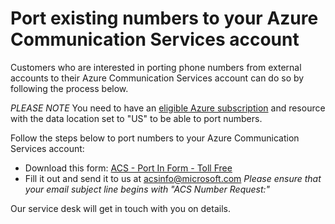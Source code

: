 # Port existing numbers to your Azure Communication Services account

Customers who are interested in porting phone numbers from external accounts to their Azure Communication Services account can do so by following the process below. 

*PLEASE NOTE* You need to have an [eligible Azure subscription](https://docs.microsoft.com/azure/communication-services/concepts/telephony-sms/plan-solution#azure-subscriptions-eligibility) and resource with the data location set to "US" to be able to port numbers. 

Follow the steps below to port numbers to your Azure Communication Services account:
- Download this form: [ACS - Port In Form - Toll Free]()
- Fill it out and send it to us at acsinfo@microsoft.com *Please ensure that your email subject line begins with "ACS Number Request:"* 

Our service desk will get in touch with you on details. 
